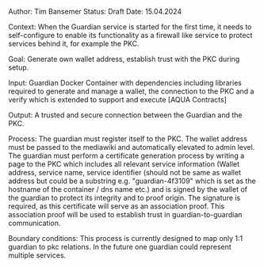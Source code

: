 Author: Tim Bansemer
Status: Draft
Date: 15.04.2024

Context: When the Guardian service is started for the first time, it needs to self-configure to enable its functionality as a firewall like service to protect services behind it, for example the PKC.

Goal: Generate own wallet address, establish trust with the PKC during setup.

Input: Guardian Docker Container with dependencies including libraries required to generate and manage a wallet, the connection to the PKC and a verify which is extended to support and execute [AQUA Contracts]

Output: A trusted and secure connection between the Guardian and the PKC.

Process: The guardian must register itself to the PKC. The wallet address must be passed to the mediawiki and automatically elevated to admin level. The guardian must perform a certificate generation process by writing a page to the PKC which includes all relevant service information (Wallet address, service name, service identifier (should not be same as wallet address but could be a substring e.g. "guardian-4f3109" which is set as the hostname of the container / dns name etc.) and is signed by the wallet of the guardian to protect its integrity and to proof origin. The signature is required, as this certificate will serve as an association proof. This association proof will be used to establish trust in guardian-to-guardian communication.

Boundary conditions: This process is currently designed to map only 1:1 guardian to pkc relations. In the future one guardian could represent multiple services.


